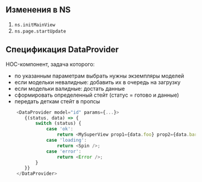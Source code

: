 ## Изменения в NS

1. `ns.initMainView`
2. `ns.page.startUpdate`

## Спецификация DataProvider

HOC-компонент, задача которого:

- по указанным параметрам выбрать нужны экземпляры моделей
- если модельки невалидные: добавить их в очередь на загрузку
- если модельки валидные: достать данные
- сформировать определенный стейт (статус = готово и данные)
- передать деткам стейт в пропсы

```js
    <DataProvider model="id" params={...}>
       {(status, data) => {
           switch (status) {
               case 'ok':
                   return <MySuperView prop1={data.foo} prop2={data.bar} />;
               case 'loading':
                   return <Spin />;
               case 'error':
                   return <Error />;
           }
       }}
    </DataProvider>
```
